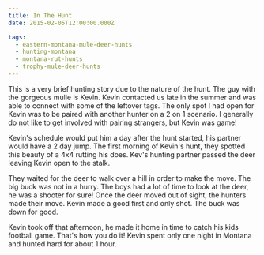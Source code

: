```yaml
---
title: In The Hunt
date: 2015-02-05T12:00:00.000Z

tags:
  - eastern-montana-mule-deer-hunts
  - hunting-montana
  - montana-rut-hunts
  - trophy-mule-deer-hunts
---
```


This is a very brief hunting story due to the nature of the hunt. The guy with the gorgeous mulie is Kevin. Kevin contacted us late in the summer and was able to connect with some of the leftover tags. The only spot I had open for Kevin was to be paired with another hunter on a 2 on 1 scenario. I generally do not like to get involved with pairing strangers, but Kevin was game!

Kevin's schedule would put him a day after the hunt started, his partner would have a 2 day jump. The first morning of Kevin's hunt, they spotted this beauty of a 4x4 rutting his does. Kev's hunting partner passed the deer leaving Kevin open to the stalk.

They waited for the deer to walk over a hill in order to make the move. The big buck was not in a hurry. The boys had a lot of time to look at the deer, he was a shooter for sure! Once the deer moved out of sight, the hunters made their move. Kevin made a good first and only shot. The buck was down for good.

Kevin took off that afternoon, he made it home in time to catch his kids football game. That's how you do it! Kevin spent only one night in Montana and hunted hard for about 1 hour.
